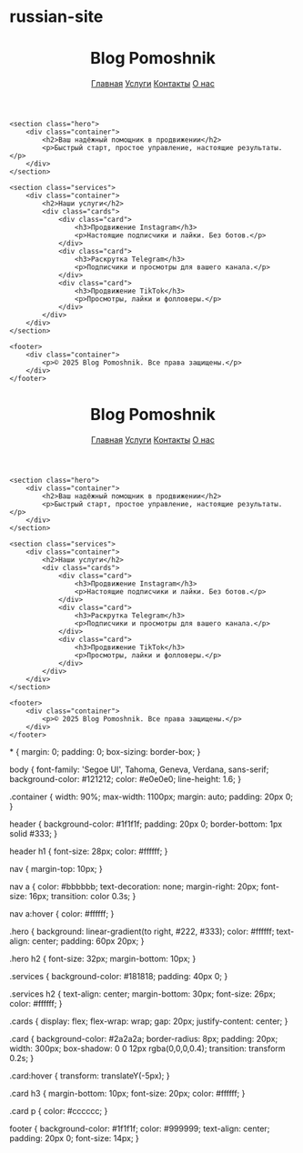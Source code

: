 # russian-site
<!DOCTYPE html>
<html lang="ru">
<head>
    <meta charset="UTF-8">
    <meta name="viewport" content="width=device-width, initial-scale=1.0">
    <title>Blog Pomoshnik</title>
    <link rel="stylesheet" href="style.css">
</head>
<body>
    <header>
        <div class="container">
            <h1>Blog Pomoshnik</h1>
            <nav>
                <a href="#">Главная</a>
                <a href="#">Услуги</a>
                <a href="#">Контакты</a>
                <a href="#">О нас</a>
            </nav>
        </div>
    </header>

    <section class="hero">
        <div class="container">
            <h2>Ваш надёжный помощник в продвижении</h2>
            <p>Быстрый старт, простое управление, настоящие результаты.</p>
        </div>
    </section>

    <section class="services">
        <div class="container">
            <h2>Наши услуги</h2>
            <div class="cards">
                <div class="card">
                    <h3>Продвижение Instagram</h3>
                    <p>Настоящие подписчики и лайки. Без ботов.</p>
                </div>
                <div class="card">
                    <h3>Раскрутка Telegram</h3>
                    <p>Подписчики и просмотры для вашего канала.</p>
                </div>
                <div class="card">
                    <h3>Продвижение TikTok</h3>
                    <p>Просмотры, лайки и фолловеры.</p>
                </div>
            </div>
        </div>
    </section>

    <footer>
        <div class="container">
            <p>© 2025 Blog Pomoshnik. Все права защищены.</p>
        </div>
    </footer>
</body>
</html>
<!DOCTYPE html>
<html lang="ru">
<head>
    <meta charset="UTF-8">
    <meta name="viewport" content="width=device-width, initial-scale=1.0">
    <title>Blog Pomoshnik</title>
    <link rel="stylesheet" href="style.css">
</head>
<body>
    <header>
        <div class="container">
            <h1>Blog Pomoshnik</h1>
            <nav>
                <a href="#">Главная</a>
                <a href="#">Услуги</a>
                <a href="#">Контакты</a>
                <a href="#">О нас</a>
            </nav>
        </div>
    </header>

    <section class="hero">
        <div class="container">
            <h2>Ваш надёжный помощник в продвижении</h2>
            <p>Быстрый старт, простое управление, настоящие результаты.</p>
        </div>
    </section>

    <section class="services">
        <div class="container">
            <h2>Наши услуги</h2>
            <div class="cards">
                <div class="card">
                    <h3>Продвижение Instagram</h3>
                    <p>Настоящие подписчики и лайки. Без ботов.</p>
                </div>
                <div class="card">
                    <h3>Раскрутка Telegram</h3>
                    <p>Подписчики и просмотры для вашего канала.</p>
                </div>
                <div class="card">
                    <h3>Продвижение TikTok</h3>
                    <p>Просмотры, лайки и фолловеры.</p>
                </div>
            </div>
        </div>
    </section>

    <footer>
        <div class="container">
            <p>© 2025 Blog Pomoshnik. Все права защищены.</p>
        </div>
    </footer>
</body>
* {
    margin: 0;
    padding: 0;
    box-sizing: border-box;
}

body {
    font-family: 'Segoe UI', Tahoma, Geneva, Verdana, sans-serif;
    background-color: #121212;
    color: #e0e0e0;
    line-height: 1.6;
}

.container {
    width: 90%;
    max-width: 1100px;
    margin: auto;
    padding: 20px 0;
}

header {
    background-color: #1f1f1f;
    padding: 20px 0;
    border-bottom: 1px solid #333;
}

header h1 {
    font-size: 28px;
    color: #ffffff;
}

nav {
    margin-top: 10px;
}

nav a {
    color: #bbbbbb;
    text-decoration: none;
    margin-right: 20px;
    font-size: 16px;
    transition: color 0.3s;
}

nav a:hover {
    color: #ffffff;
}

.hero {
    background: linear-gradient(to right, #222, #333);
    color: #ffffff;
    text-align: center;
    padding: 60px 20px;
}

.hero h2 {
    font-size: 32px;
    margin-bottom: 10px;
}

.services {
    background-color: #181818;
    padding: 40px 0;
}

.services h2 {
    text-align: center;
    margin-bottom: 30px;
    font-size: 26px;
    color: #ffffff;
}

.cards {
    display: flex;
    flex-wrap: wrap;
    gap: 20px;
    justify-content: center;
}

.card {
    background-color: #2a2a2a;
    border-radius: 8px;
    padding: 20px;
    width: 300px;
    box-shadow: 0 0 12px rgba(0,0,0,0.4);
    transition: transform 0.2s;
}

.card:hover {
    transform: translateY(-5px);
}

.card h3 {
    margin-bottom: 10px;
    font-size: 20px;
    color: #ffffff;
}

.card p {
    color: #cccccc;
}

footer {
    background-color: #1f1f1f;
    color: #999999;
    text-align: center;
    padding: 20px 0;
    font-size: 14px;
}
